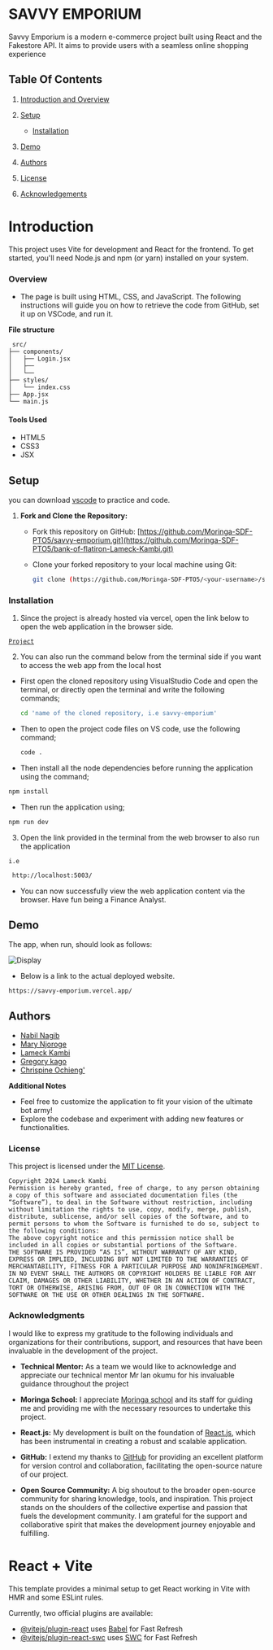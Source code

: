 # SAVVY EMPORIUM

Savvy Emporium is a modern e-commerce project built using React and the Fakestore API. It aims to provide users with a seamless online shopping experience




## Table Of Contents

1. [Introduction and Overview](#table-of-contents)

2. [Setup](#setup)
   - [Installation](#Installation)

3. [Demo](#demo)

4. [Authors](#authors)

5. [License](#License)

6. [Acknowledgements](#acknowledgments)


# Introduction

This project uses Vite for development and React for the frontend. To get started, you'll need Node.js and npm (or yarn) installed on your system.


### Overview

- The page is built using HTML, CSS, and JavaScript. The following instructions will guide you on how to retrieve the code from GitHub, set it up on VSCode, and run it. 

**File structure**

```
 src/
├── components/
│   ├── Login.jsx
│   ├── 
│   └── 
├── styles/
│   └── index.css
├── App.jsx
└── main.js
```


#### Tools Used

- HTML5
- CSS3
- JSX


## Setup

you can download [vscode](https://code.visualstudio.com/download) to practice and code.

1. **Fork and Clone the Repository:**

   - Fork this repository on GitHub: [https://github.com/Moringa-SDF-PTO5/savvy-emporium.git](https://github.com/Moringa-SDF-PTO5/bank-of-flatiron-Lameck-Kambi.git)
   - Clone your forked repository to your local machine using Git:

     ```bash
     git clone (https://github.com/Moringa-SDF-PTO5/<your-username>/savvy-emporium.git)
     ```



### Installation

1. Since the project is already hosted via vercel, open the link below to open the web application in the browser side.

[`Project`](https://savvy-emporium.vercel.app/)


2. You can also run the command below from the terminal side if you want to access the web app from the local host

- First open the cloned repository using VisualStudio Code and open the terminal, or directly open the terminal and write the following commands;
  ```bash
  cd 'name of the cloned repository, i.e savvy-emporium'
  ```
- Then to open the project code files on VS code, use the following command;
  ```bash
  code .
  ```
- Then install all the node dependencies before running the application using the command;
  
```bash
npm install
```
  
- Then run the application using;
  
```bash
npm run dev
```

3. Open the link provided in the terminal from the web browser to also run the application

`i.e`
```bash
 http://localhost:5003/
```

- You can now successfully view the web application content via the browser.
Have fun being a Finance Analyst.


## Demo

The app, when run, should look as follows:

![Display](public/bank.png)

- Below is a link to the actual deployed website.

`https://savvy-emporium.vercel.app/`


## Authors

- [Nabil Nagib]() 
- [Mary Njoroge]()
- [Lameck Kambi]()
- [Gregory kago]()
- [Chrispine Ochieng']() 

**Additional Notes**

- Feel free to customize the application to fit your vision of the ultimate bot army!
- Explore the codebase and experiment with adding new features or functionalities.

### License

This project is licensed under the [MIT License](#License).
```
Copyright 2024 Lameck Kambi
Permission is hereby granted, free of charge, to any person obtaining a copy of this software and associated documentation files (the “Software”), to deal in the Software without restriction, including without limitation the rights to use, copy, modify, merge, publish, distribute, sublicense, and/or sell copies of the Software, and to permit persons to whom the Software is furnished to do so, subject to the following conditions:
The above copyright notice and this permission notice shall be included in all copies or substantial portions of the Software.
THE SOFTWARE IS PROVIDED “AS IS”, WITHOUT WARRANTY OF ANY KIND, EXPRESS OR IMPLIED, INCLUDING BUT NOT LIMITED TO THE WARRANTIES OF MERCHANTABILITY, FITNESS FOR A PARTICULAR PURPOSE AND NONINFRINGEMENT. IN NO EVENT SHALL THE AUTHORS OR COPYRIGHT HOLDERS BE LIABLE FOR ANY CLAIM, DAMAGES OR OTHER LIABILITY, WHETHER IN AN ACTION OF CONTRACT, TORT OR OTHERWISE, ARISING FROM, OUT OF OR IN CONNECTION WITH THE SOFTWARE OR THE USE OR OTHER DEALINGS IN THE SOFTWARE.
```


### Acknowledgments
I would like to express my gratitude to the following individuals and organizations for their contributions, support, and resources that have been invaluable in the development of the project.

- **Technical Mentor:** As a team we would like to acknowledge and appreciate our  technical mentor Mr Ian okumu for his invaluable guidance throughout the project

- **Moringa School:** I appreciate [Moringa school](https://www.googleadservices.com/pagead/aclk?sa=L&ai=DChcSEwiK9-Tw_aKEAxU2QUECHcwOCDoYABAAGgJ3cw&ase=2&gclid=EAIaIQobChMIivfk8P2ihAMVNkFBAh3MDgg6EAAYASAAEgJSB_D_BwE&ohost=www.google.com&cid=CAASJORoHa2LLpPz846DBxVhhEyz_mIvcNnHZ_R4tWoL3IuSCcmYsA&sig=AOD64_04tJFd3Gstl7m-sNfbwiempwyFwg&q&nis=4&adurl&ved=2ahUKEwifmODw_aKEAxUhRKQEHaoDBq0Q0Qx6BAgFEAE) and its staff for guiding me and  providing me with the necessary resources to undertake this project.

- **React.js:** My development is built on the foundation of [React.js](https://react.dev/), which has been instrumental in creating a robust and scalable application.

- **GitHub:** I extend my thanks to [GitHub](https://github.com/) for providing an excellent platform for version control and collaboration, facilitating the open-source nature of our project.

- **Open Source Community:** A big shoutout to the broader open-source community for sharing knowledge, tools, and inspiration. This project stands on the shoulders of the collective expertise and passion that fuels the development community.
I am grateful for the support and collaborative spirit that makes the development journey enjoyable and fulfilling.


# React + Vite

This template provides a minimal setup to get React working in Vite with HMR and some ESLint rules.

Currently, two official plugins are available:

- [@vitejs/plugin-react](https://github.com/vitejs/vite-plugin-react/blob/main/packages/plugin-react/README.md) uses [Babel](https://babeljs.io/) for Fast Refresh
- [@vitejs/plugin-react-swc](https://github.com/vitejs/vite-plugin-react-swc) uses [SWC](https://swc.rs/) for Fast Refresh